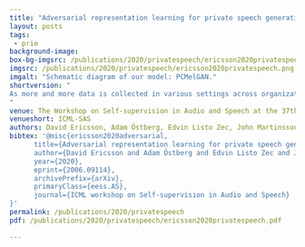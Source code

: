 ```yaml
---
title: "Adversarial representation learning for private speech generation"
layout: posts
tags:
 - prio
background-image: 
box-bg-imgsrc: /publications/2020/privatespeech/ericsson2020privatespeech-bgbox.png
imgsrc: /publications/2020/privatespeech/ericsson2020privatespeech.png
imgalt: "Schematic diagram of our model: PCMelGAN."
shortversion: "
As more and more data is collected in various settings across organizations, companies, and countries, there has been an increase in the demand of user privacy. Developing privacy preserving methods for data analytics is thus an important area of research. In this work we present a model based on generative adversarial networks (GANs) that learns to obfuscate specific sensitive attributes in speech data. We train a model that learns to hide sensitive information in the data, while preserving the meaning in the utterance. The model is trained in two steps: first to filter sensitive information in the spectrogram domain, and then to generate new and private information independent of the filtered one. The model is based on a U-Net CNN that takes mel-spectrograms as input. A MelGAN is used to invert the spectrograms back to raw audio waveforms. We show that it is possible to hide sensitive information such as gender by generating new data, trained adversarially to maintain utility and realism. 
"
venue: The Workshop on Self-supervision in Audio and Speech at the 37th International Conference on Machine Learning
venueshort: ICML-SAS
authors: David Ericsson, Adam Östberg, Edvin Listo Zec, John Martinsson, Olof Mogren
bibtex: '@misc{ericsson2020adversarial,
      title={Adversarial representation learning for private speech generation}, 
      author={David Ericsson and Adam Östberg and Edvin Listo Zec and John Martinsson and Olof Mogren},
      year={2020},
      eprint={2006.09114},
      archivePrefix={arXiv},
      primaryClass={eess.AS},
      journal={ICML workshop on Self-supervision in Audio and Speech}
}'
permalink: /publications/2020/privatespeech
pdf: /publications/2020/privatespeech/ericsson2020privatespeech.pdf

---
```


